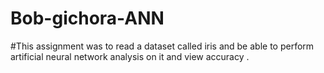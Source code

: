 # Bob-gichora-ANN
#This assignment was to read a dataset called iris and be able to perform artificial neural network analysis on it and view accuracy .
